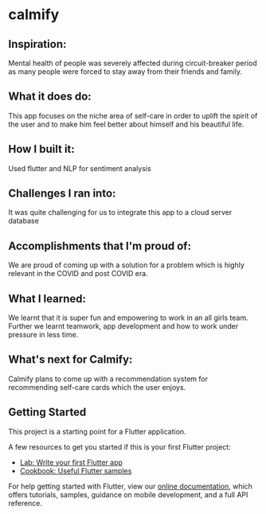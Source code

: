 # calmify

## Inspiration: 
Mental health of people was severely affected during circuit-breaker period as many people were forced to stay away from their friends and family. 

## What it does do: 
This app focuses on the niche area of self-care in order to uplift the spirit of the user and to make him feel better about himself and his beautiful life. 

## How I built it: 
Used flutter and NLP for sentiment analysis

## Challenges I ran into:
It was quite challenging for us to integrate this app to a cloud server database

## Accomplishments that I'm proud of:
We are proud of coming up with a solution for a problem which is highly relevant in the COVID and post COVID era. 

## What I learned: 
We learnt that it is super fun and empowering to work in an all girls team. Further we learnt teamwork, app development and how to work under pressure in less time. 

## What's next for Calmify:
Calmify plans to come up with a recommendation system for recommending self-care cards which the user enjoys. 


## Getting Started

This project is a starting point for a Flutter application.

A few resources to get you started if this is your first Flutter project:

- [Lab: Write your first Flutter app](https://flutter.dev/docs/get-started/codelab)
- [Cookbook: Useful Flutter samples](https://flutter.dev/docs/cookbook)

For help getting started with Flutter, view our
[online documentation](https://flutter.dev/docs), which offers tutorials,
samples, guidance on mobile development, and a full API reference.

